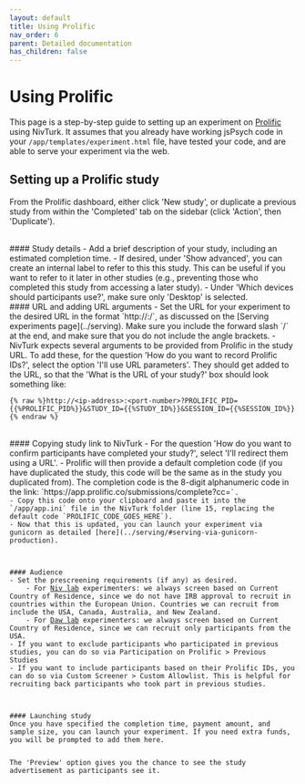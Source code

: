 ```yaml
---
layout: default
title: Using Prolific
nav_order: 6
parent: Detailed documentation
has_children: false
---
```


# Using Prolific

This page is a step-by-step guide to setting up an experiment on [Prolific](https://www.prolific.co/) using NivTurk. It assumes that you already have working jsPsych code in your `/app/templates/experiment.html` file, have tested your code, and are able to serve your experiment via the web.

## Setting up a Prolific study

From the Prolific dashboard, either click 'New study', or duplicate a previous study from within the 'Completed' tab on the sidebar (click 'Action', then 'Duplicate').

<br>
#### Study details
- Add a brief description of your study, including an estimated completion time.
- If desired, under 'Show advanced', you can create an internal label to refer to this this study. This can be useful if you want to refer to it later in other studies (e.g., preventing those who completed this study from accessing a later study).
- Under 'Which devices should participants use?', make sure only 'Desktop' is selected.

<br>
#### URL and adding URL arguments
- Set the URL for your experiment to the desired URL in the format `http://<ip-address>:<port-number>/`, as discussed on the [Serving experiments page](../serving). Make sure you include the forward slash `/` at the end, and make sure that you do not include the angle brackets.
- NivTurk expects several arguments to be provided from Prolific in the study URL. To add these, for the question 'How do you want to record Prolific IDs?', select the option 'I'll use URL parameters'. They should get added to the URL, so that the 'What is the URL of your study?' box should look something like:

```
{% raw %}http://<ip-address>:<port-number>?PROLIFIC_PID={{%PROLIFIC_PID%}}&STUDY_ID={{%STUDY_ID%}}&SESSION_ID={{%SESSION_ID%}}{% endraw %}
```

<br>
#### Copying study link to NivTurk
- For the question 'How do you want to confirm participants have completed your study?', select 'I'll redirect them using a URL'.
- Prolific will then provide a default completion code (if you have duplicated the study, this code will be the same as in the study you duplicated from). The completion code is the 8-digit alphanumeric code in the link: `https://app.prolific.co/submissions/complete?cc=<code>`.
- Copy this code onto your clipboard and paste it into the `/app/app.ini` file in the NivTurk folder (line 15, replacing the default code `PROLIFIC_CODE_GOES_HERE`).
- Now that this is updated, you can launch your experiment via gunicorn as detailed [here](../serving/#serving-via-gunicorn-production).

<br>
#### Audience
- Set the prescreening requirements (if any) as desired.
    - For <ins>Niv lab</ins> experimenters: we always screen based on Current Country of Residence, since we do not have IRB approval to recruit in countries within the European Union. Countries we can recruit from include the USA, Canada, Australia, and New Zealand.
    - For <ins>Daw lab</ins> experimenters: we always screen based on Current Country of Residence, since we can recruit only participants from the USA.
- If you want to exclude participants who participated in previous studies, you can do so via Participation on Prolific > Previous Studies
- If you want to include participants based on their Prolific IDs, you can do so via Custom Screener > Custom Allowlist. This is helpful for recruiting back participants who took part in previous studies.

<br>
#### Launching study
Once you have specified the completion time, payment amount, and sample size, you can launch your experiment. If you need extra funds, you will be prompted to add them here.

The 'Preview' option gives you the chance to see the study advertisement as participants see it.
